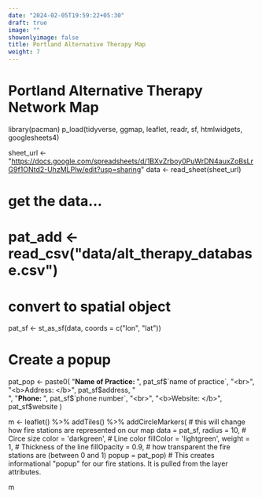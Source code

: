 ```yaml
---
date: "2024-02-05T19:59:22+05:30"
draft: true
image: ""
showonlyimage: false
title: Portland Alternative Therapy Map
weight: 7
---
```


# Portland Alternative Therapy Network Map


library(pacman)
p_load(tidyverse, ggmap, leaflet, readr, sf, htmlwidgets, googlesheets4)

sheet_url <- "https://docs.google.com/spreadsheets/d/1BXvZrboy0PuWrDN4auxZoBsLrG9f1ONtd2-UhzMLPlw/edit?usp=sharing"
data <- read_sheet(sheet_url)


# get the data...
# pat_add <- read_csv("data/alt_therapy_database.csv")

# convert to spatial object
pat_sf <- st_as_sf(data, coords = c("lon", "lat"))
  
# Create a popup
pat_pop <- paste0(
  "<b>Name of Practice: </b>", pat_sf$`name of practice`, "<br>",
  "<b>Address: </b>", pat_sf$address, "<br>",
  "<b>Phone: </b>", pat_sf$`phone number`, "<br>",
  "<b>Website: </b>", pat_sf$website
)
  
m <- leaflet() %>% 
  addTiles() %>% 
  addCircleMarkers( # this will change how fire stations are represented on our map
    data = pat_sf,
    radius = 10, # Circe size
    color = 'darkgreen', # Line color
    fillColor = 'lightgreen', 
    weight = 1, # Thickness of the line
    fillOpacity = 0.9, # how transparent the fire stations are (between 0 and 1)
    popup = pat_pop) # This creates informational "popup" for our fire stations. It is pulled from the layer attributes.

m
